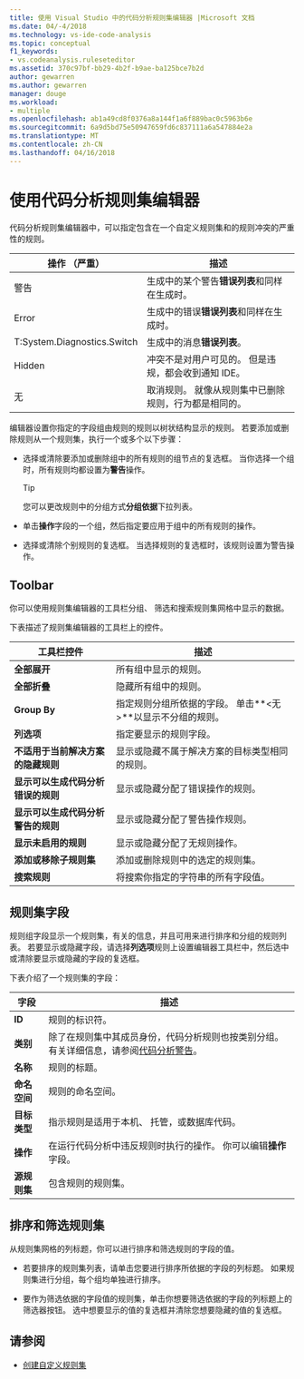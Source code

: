 ```yaml
---
title: 使用 Visual Studio 中的代码分析规则集编辑器 |Microsoft 文档
ms.date: 04/-4/2018
ms.technology: vs-ide-code-analysis
ms.topic: conceptual
f1_keywords:
- vs.codeanalysis.ruleseteditor
ms.assetid: 370c97bf-bb29-4b2f-b9ae-ba125bce7b2d
author: gewarren
ms.author: gewarren
manager: douge
ms.workload:
- multiple
ms.openlocfilehash: ab1a49cd8f0376a8a144f1a6f889bac0c5963b6e
ms.sourcegitcommit: 6a9d5bd75e50947659fd6c837111a6a547884e2a
ms.translationtype: MT
ms.contentlocale: zh-CN
ms.lasthandoff: 04/16/2018
---
```

# <a name="use-the-code-analysis-rule-set-editor"></a>使用代码分析规则集编辑器

代码分析规则集编辑器中，可以指定包含在一个自定义规则集和的规则冲突的严重性的规则。

|操作 （严重）|描述|
|-|-|
|警告|生成中的某个警告**错误列表**和同样在生成时。|
|Error|生成中的错误**错误列表**和同样在生成时。|
|T:System.Diagnostics.Switch|生成中的消息**错误列表**。|
|Hidden|冲突不是对用户可见的。 但是违规，都会收到通知 IDE。|
|无|取消规则。 就像从规则集中已删除规则，行为都是相同的。|

编辑器设置你指定的字段组由规则的规则以树状结构显示的规则。 若要添加或删除规则从一个规则集，执行一个或多个以下步骤：

- 选择或清除要添加或删除组中的所有规则的组节点的复选框。 当你选择一个组时，所有规则均都设置为**警告**操作。

   > [!TIP]
   > 您可以更改规则中的分组方式**分组依据**下拉列表。

- 单击**操作**字段的一个组，然后指定要应用于组中的所有规则的操作。

- 选择或清除个别规则的复选框。 当选择规则的复选框时，该规则设置为警告操作。

## <a name="toolbar"></a>Toolbar

你可以使用规则集编辑器的工具栏分组、 筛选和搜索规则集网格中显示的数据。

下表描述了规则集编辑器的工具栏上的控件。

|工具栏控件|描述|
|---------------------|-----------------|
|**全部展开**|所有组中显示的规则。|
|**全部折叠**|隐藏所有组中的规则。|
|**Group By**|指定规则分组所依据的字段。 单击**\<无 >**以显示不分组的规则。|
|**列选项**|指定要显示的规则字段。|
|**不适用于当前解决方案的隐藏规则**|显示或隐藏不属于解决方案的目标类型相同的规则。|
|**显示可以生成代码分析错误的规则**|显示或隐藏分配了错误操作的规则。|
|**显示可以生成代码分析警告的规则**|显示或隐藏分配了警告操作规则。|
|**显示未启用的规则**|显示或隐藏分配了无规则操作。|
|**添加或移除子规则集**|添加或删除规则中的选定的规则集。|
|**搜索规则**|将搜索你指定的字符串的所有字段值。|

## <a name="rule-set-fields"></a>规则集字段

规则组字段显示一个规则集，有关的信息，并且可用来进行排序和分组的规则列表。 若要显示或隐藏字段，请选择**列选项**规则上设置编辑器工具栏中，然后选中或清除要显示或隐藏的字段的复选框。

下表介绍了一个规则集的字段：

|字段|描述|
|-----------|-----------------|
|**ID**|规则的标识符。|
|**类别**|除了在规则集中其成员身份，代码分析规则也按类别分组。 有关详细信息，请参阅[代码分析警告](../code-quality/code-analysis-for-managed-code-warnings.md)。|
|**名称**|规则的标题。|
|**命名空间**|规则的命名空间。|
|**目标类型**|指示规则是适用于本机、 托管，或数据库代码。|
|**操作**|在运行代码分析中违反规则时执行的操作。 你可以编辑**操作**字段。|
|**源规则集**|包含规则的规则集。|

## <a name="sort-and-filter-rule-sets"></a>排序和筛选规则集

从规则集网格的列标题，你可以进行排序和筛选规则的字段的值。

- 若要排序的规则集列表，请单击您要进行排序所依据的字段的列标题。 如果规则集进行分组，每个组均单独进行排序。

- 要作为筛选依据的字段值的规则集，单击你想要筛选依据的字段的列标题上的筛选器按钮。 选中想要显示的值的复选框并清除您想要隐藏的值的复选框。

## <a name="see-also"></a>请参阅

- [创建自定义规则集](../code-quality/how-to-create-a-custom-rule-set.md)